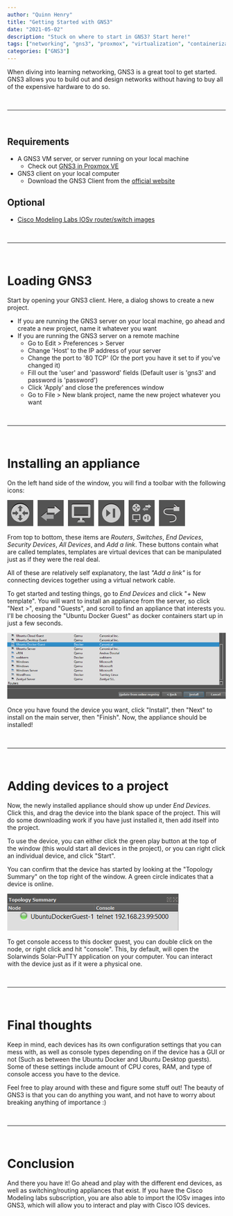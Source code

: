 ```yaml
---
author: "Quinn Henry"
title: "Getting Started with GNS3"
date: "2021-05-02"
description: "Stuck on where to start in GNS3? Start here!"
tags: ["networking", "gns3", "proxmox", "virtualization", "containerization"]
categories: ["GNS3"]
---
```


When diving into learning networking, GNS3 is a great tool to get started. GNS3 allows you to build out and design networks without having to buy all of the expensive hardware to do so.

&nbsp;

------

&nbsp;

## Requirements

- A GNS3 VM server, or server running on your local machine
  - Check out [GNS3 in Proxmox VE](/gns3-vm-in-proxmox-ve)
- GNS3 client on your local computer
  - Download the GNS3 Client from the [official website](https://www.gns3.com/software/download)

## Optional
- [Cisco Modeling Labs IOSv router/switch images](https://learningnetworkstore.cisco.com/cisco-modeling-labs-personal/cisco-cml-personal)

&nbsp;

------

&nbsp;

# Loading GNS3

Start by opening your GNS3 client. Here, a dialog shows to create a new project.
 - If you are running the GNS3 server on your local machine, go ahead and create a new project, name it whatever you want
 - If you are running the GNS3 server on a remote machine
   - Go to Edit > Preferences > Server
   - Change 'Host' to the IP address of your server
   - Change the port to '80 TCP' (Or the port you have it set to if you've changed it)
   - Fill out the 'user' and 'password' fields (Default user is 'gns3' and password is 'password')
   - Click 'Apply' and close the preferences window
   - Go to File > New blank project, name the new project whatever you want

&nbsp;

------

&nbsp;

# Installing an appliance

On the left hand side of the window, you will find a toolbar with the following icons:

![GNS3 - Sidebar Items](gns3-sidebarItems.png)

From top to bottom, these items are *Routers*, *Switches*, *End Devices*, *Security Devices*, *All Devices*, and *Add a link*. These buttons contain what are called templates, templates are virtual devices that can be manipulated just as if they were the real deal.

All of these are relatively self explanatory, the last *"Add a link"* is for connecting devices together using a virtual network cable.

To get started and testing things, go to *End Devices* and click "+ New template". You will want to install an appliance from the server, so click "Next >", expand "Guests", and scroll to find an appliance that interests you. I'll be choosing the "Ubuntu Docker Guest" as docker containers start up in just a few seconds.

![GNS3 - Appliance Selection](gns3-applianceSelection.png)

Once you have found the device you want, click "Install", then "Next" to install on the main server, then "Finish". Now, the appliance should be installed!

&nbsp;

------

&nbsp;

# Adding devices to a project

Now, the newly installed appliance should show up under *End Devices*. Click this, and drag the device into the blank space of the project. This will do some downloading work if you have just installed it, then add itself into the project.

To use the device, you can either click the green play button at the top of the window (this would start all devices in the project), or you can right click an individual device, and click "Start".

You can confirm that the device has started by looking at the "Topology Summary" on the top right of the window. A green circle indicates that a device is online.

![GNS3 - Appliance Online](gns3-applianceOnline.png)

To get console access to this docker guest, you can double click on the node, or right click and hit "console". This, by default, will open the Solarwinds Solar-PuTTY application on your computer. You can interact with the device just as if it were a physical one.

&nbsp;

------

&nbsp;

# Final thoughts

Keep in mind, each devices has its own configuration settings that you can mess with, as well as console types depending on if the device has a GUI or not (Such as between the Ubuntu Docker and Ubuntu Desktop guests). Some of these settings include amount of CPU cores, RAM, and type of console access you have to the device.

Feel free to play around with these and figure some stuff out! The beauty of GNS3 is that you can do anything you want, and not have to worry about breaking anything of importance :)

&nbsp;

------

&nbsp;

# Conclusion

And there you have it! Go ahead and play with the different end devices, as well as switching/routing appliances that exist. If you have the Cisco Modeling labs subscription, you are also able to import the IOSv images into GNS3, which will allow you to interact and play with Cisco IOS devices.